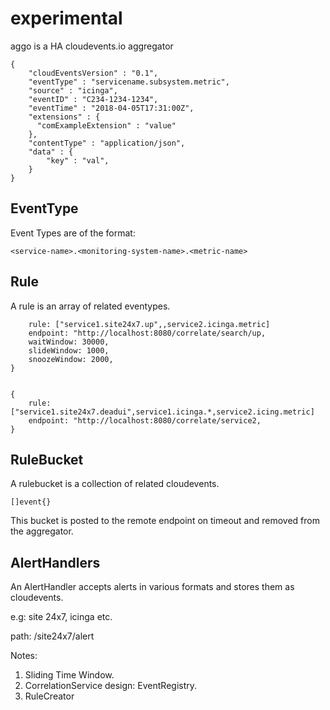 
# experimental

aggo is a HA cloudevents.io aggregator


```
{
    "cloudEventsVersion" : "0.1",
    "eventType" : "servicename.subsystem.metric",
    "source" : "icinga", 
    "eventID" : "C234-1234-1234",
    "eventTime" : "2018-04-05T17:31:00Z",
    "extensions" : {
      "comExampleExtension" : "value"
    },
    "contentType" : "application/json",
    "data" : {
        "key" : "val",
    }
}

```

## EventType

Event Types are of the format:

```
<service-name>.<monitoring-system-name>.<metric-name>
```

## Rule

A rule is an array of related eventypes.

```{
    rule: ["service1.site24x7.up",,service2.icinga.metric]
    endpoint: "http://localhost:8080/correlate/search/up,
    waitWindow: 30000,
    slideWindow: 1000,
    snoozeWindow: 2000,
}


{
    rule: ["service1.site24x7.deadui",service1.icinga.*,service2.icing.metric]
    endpoint: "http://localhost:8080/correlate/service2,
}
```

## RuleBucket

A rulebucket is a collection of related cloudevents.

```
[]event{}
```

This bucket is posted to the remote endpoint on timeout and removed from the aggregator.


## AlertHandlers

An AlertHandler accepts alerts in various formats and stores them as cloudevents.

e.g: site 24x7, icinga etc.

path: /site24x7/alert


Notes:
1. Sliding Time Window.
2. CorrelationService design: EventRegistry.
3. RuleCreator 